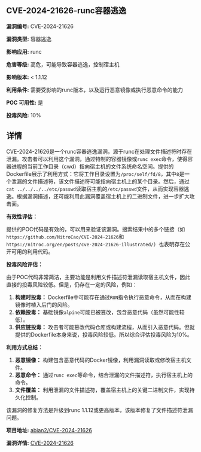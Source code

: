## CVE-2024-21626-runc容器逃逸

**漏洞编号:** CVE-2024-21626

**漏洞类型:** 容器逃逸

**影响应用:** runc

**危害等级:** 高危，可能导致容器逃逸，控制宿主机

**影响版本:** < 1.1.12

**利用条件:** 需要受影响的runc版本，以及运行恶意镜像或执行恶意命令的能力

**POC 可用性:** 是

**投毒风险:** 10%

## 详情

CVE-2024-21626是一个runc容器逃逸漏洞，源于runc在处理文件描述符时存在泄漏。攻击者可以利用这个漏洞，通过特制的容器镜像或`runc exec`命令，使得容器进程的当前工作目录（cwd）指向宿主机的文件系统命名空间。提供的Dockerfile展示了利用方式：它将工作目录设置为`/proc/self/fd/8`，其中`8`是一个泄漏的文件描述符，该文件描述符可能指向宿主机上的某个目录。然后，通过`cat ../../../../etc/passwd`读取宿主机的`/etc/passwd`文件，从而实现容器逃逸。根据漏洞描述，还可能利用此漏洞覆盖宿主机上的二进制文件，进一步扩大攻击面。 

**有效性评估：**

提供的POC代码是有效的，可以用来验证该漏洞。搜索结果中的多个链接（如`https://github.com/NitroCao/CVE-2024-21626`和`https://nitroc.org/en/posts/cve-2024-21626-illustrated/`）也表明存在公开可用的利用代码。

**投毒风险评估：**

由于POC代码非常简洁，主要功能是利用文件描述符泄漏读取宿主机文件，因此直接的投毒风险较低。但是，仍存在一定的风险，例如：

1.  **构建时投毒：** Dockerfile中可能存在通过`RUN`指令执行恶意命令，从而在构建镜像时植入后门的风险。
2.  **依赖投毒：** 基础镜像`alpine`可能已被篡改，包含恶意代码（虽然可能性较低）。
3.  **供应链投毒：** 攻击者可能篡改代码仓库或构建流程，从而引入恶意代码。但就提供的Dockerfile本身来说，投毒风险较低。所以综合评估投毒风险为10%。

**利用方式总结：**

1.  **恶意镜像：** 构建包含恶意代码的Docker镜像，利用漏洞读取或修改宿主机文件。
2.  **恶意命令：** 通过`runc exec`等命令，结合泄漏的文件描述符，执行宿主机上的命令。
3.  **文件覆盖：** 利用泄漏的文件描述符，覆盖宿主机上的关键二进制文件，实现持久化控制。

该漏洞的修复方法是升级到runc 1.1.12或更高版本，该版本修复了文件描述符泄漏问题。

**项目地址:** [abian2/CVE-2024-21626](https://github.com/abian2/CVE-2024-21626)

**漏洞详情:** [CVE-2024-21626](https://nvd.nist.gov/vuln/detail/CVE-2024-21626)